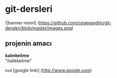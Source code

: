 # git-dersleri

![banner resmi] (https://github.com/ozgeeaydiin/git-dersleri/blob/master/images.png)

## projenin amacı
**kalınkelime** <br/>
"italikkelime"

`kod`
[google linki] (http://www.google.com)
